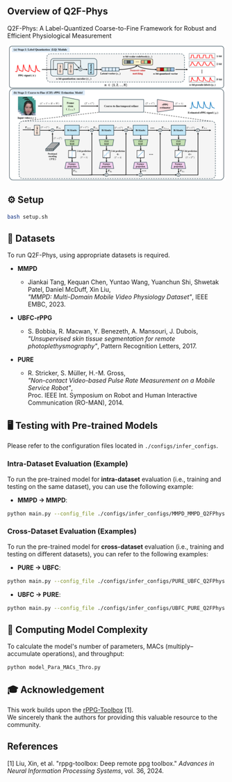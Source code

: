 ## Overview of Q2F-Phys
Q2F-Phys: A Label-Quantized Coarse-to-Fine Framework for Robust and Efficient Physiological Measurement
<p align="center">
  <img src="assets/figures/Overview.png" alt="Framework Overview" width="800"/>
</p>

## ⚙️ Setup
```bash
bash setup.sh
```

## 📁 Datasets
To run Q2F-Phys, using appropriate datasets is required.
- **MMPD**  
  - Jiankai Tang, Kequan Chen, Yuntao Wang, Yuanchun Shi, Shwetak Patel, Daniel McDuff, Xin Liu,  
    *"MMPD: Multi-Domain Mobile Video Physiology Dataset"*, IEEE EMBC, 2023.

- **UBFC-rPPG**  
  - S. Bobbia, R. Macwan, Y. Benezeth, A. Mansouri, J. Dubois,  
    *"Unsupervised skin tissue segmentation for remote photoplethysmography"*, Pattern Recognition Letters, 2017.

- **PURE**  
  - R. Stricker, S. Müller, H.-M. Gross,  
    *"Non-contact Video-based Pulse Rate Measurement on a Mobile Service Robot"*,  
    Proc. IEEE Int. Symposium on Robot and Human Interactive Communication (RO-MAN), 2014.

## 🖥️ Testing with Pre-trained Models
Please refer to the configuration files located in `./configs/infer_configs`.

### Intra-Dataset Evaluation (Example)
To run the pre-trained model for **intra-dataset** evaluation (i.e., training and testing on the same dataset), you can use the following example:
- **MMPD → MMPD**:
```bash
python main.py --config_file ./configs/infer_configs/MMPD_MMPD_Q2FPhys.yaml
```

### Cross-Dataset Evaluation (Examples)
To run the pre-trained model for **cross-dataset** evaluation (i.e., training and testing on different datasets), you can refer to the following examples:

- **PURE → UBFC**:
```bash
python main.py --config_file ./configs/infer_configs/PURE_UBFC_Q2FPhys.yaml
```

- **UBFC → PURE**:
```bash
python main.py --config_file ./configs/infer_configs/UBFC_PURE_Q2FPhys.yaml
```


## 🧮 Computing Model Complexity
To calculate the model's number of parameters, MACs (multiply–accumulate operations), and throughput:
```
python model_Para_MACs_Thro.py
```


## 🎓 Acknowledgement
This work builds upon the [rPPG-Toolbox](https://github.com/ubicomplab/rPPG-Toolbox) [1].  
We sincerely thank the authors for providing this valuable resource to the community.



## References
[1] Liu, Xin, et al. "rppg-toolbox: Deep remote ppg toolbox." *Advances in Neural Information Processing Systems*, vol. 36, 2024.
